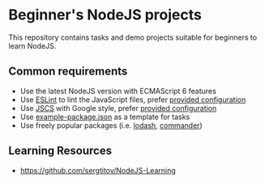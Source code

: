 # Beginner's NodeJS projects

This repository contains tasks and demo projects suitable for beginners to learn NodeJS.

## Common requirements

- Use the latest NodeJS version with ECMAScript 6 features
- Use [ESLint][eslint] to lint the JavaScript files, prefer [provided configuration][eslint-config]
- Use [JSCS] with Google style, prefer [provided configuration][jscs-config]
- Use [example-package.json][package.json] as a template for tasks
- Use freely popular packages (i.e. [lodash][lodash], [commander][commander])

## Learning Resources

- https://github.com/sergtitov/NodeJS-Learning

[eslint]: http://eslint.org/
[eslint-config]: https://github.com/igorshubovych/beginner-node-projects/blob/master/.eslintrc.json

[jscs]: http://jscs.info/
[jscs-config]: https://github.com/igorshubovych/beginner-node-projects/blob/master/.jscsrc
[package.json]: https://github.com/igorshubovych/beginner-node-projects/blob/master/example-package.json

[lodash]: https://lodash.com/
[commander]: https://github.com/tj/commander.js/